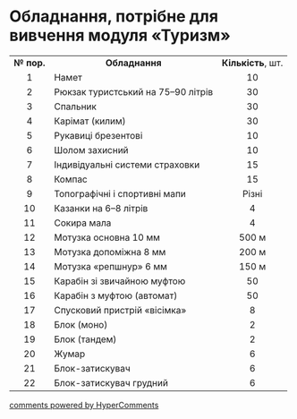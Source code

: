 <div id="hypercomments_widget" class="js-hypercomments-widget invisible"></div>

# Обладнання, потрібне для вивчення модуля «Туризм»

<table>
<tbody>
<tr class="header">
<td align="center"><b>№ пор.</b></td>
<td align="center"><b>Обладнання</b></td>
<td align="center"><b>Кількість</b>, шт.</td>
</tr>
<tr class="odd">
<td align="center">1</td>
<td>Намет</td>
<td align="center">10</td>
</tr>
<tr class="even">
<td align="center">2</td>
<td>Рюкзак туристський на 75–90 літрів</td>
<td align="center">30</td>
</tr>
<tr class="odd">
<td align="center">3</td>
<td>Спальник</td>
<td align="center">30</td>
</tr>
<tr class="even">
<td align="center">4</td>
<td>Карімат (килим)</td>
<td align="center">30</td>
</tr>
<tr class="odd">
<td align="center">5</td>
<td>Рукавиці брезентові</td>
<td align="center">10</td>
</tr>
<tr class="even">
<td align="center">6</td>
<td>Шолом захисний</td>
<td align="center">10</td>
</tr>
<tr class="odd">
<td align="center">7</td>
<td>Індивідуальні системи страховки</td>
<td align="center">15</td>
</tr>
<tr class="even">
<td align="center">8</td>
<td>Компас</td>
<td align="center">15</td>
</tr>
<tr class="odd">
<td align="center">9</td>
<td>Топографічні і спортивні мапи</td>
<td align="center">Різні</td>
</tr>
<tr class="even">
<td align="center">10</td>
<td>Казанки на 6–8 літрів</td>
<td align="center">4</td>
</tr>
<tr class="odd">
<td align="center">11</td>
<td>Сокира мала</td>
<td align="center">4</td>
</tr>
<tr class="even">
<td align="center">12</td>
<td>Мотузка основна 10 мм</td>
<td align="center">500 м</td>
</tr>
<tr class="odd">
<td align="center">13</td>
<td>Мотузка допоміжна 8 мм</td>
<td align="center">200 м</td>
</tr>
<tr class="even">
<td align="center">14</td>
<td>Мотузка «репшнур» 6 мм</td>
<td align="center">150 м</td>
</tr>
<tr class="odd">
<td align="center">15</td>
<td>Карабін зі звичайною муфтою</td>
<td align="center">50</td>
</tr>
<tr class="even">
<td align="center">16</td>
<td>Карабін з муфтою (автомат)</td>
<td align="center">50</td>
</tr>
<tr class="odd">
<td align="center">17</td>
<td>Спусковий пристрій «вісімка»</td>
<td align="center">8</td>
</tr>
<tr class="even">
<td align="center">18</td>
<td>Блок (моно)</td>
<td align="center">2</td>
</tr>
<tr class="odd">
<td align="center">19</td>
<td>Блок (тандем)</td>
<td align="center">2</td>
</tr>
<tr class="even">
<td align="center">20</td>
<td>Жумар</td>
<td align="center">6</td>
</tr>
<tr class="odd">
<td align="center">21</td>
<td>Блок-затискувач</td>
<td align="center">6</td>
</tr>
<tr class="even">
<td align="center">22</td>
<td>Блок-затискувач грудний</td>
<td align="center">6</td>
</tr>
</tbody>
</table>

<div class="js-hypercomments-container">
    <a href="http://hypercomments.com" class="hc-link" title="comments widget">comments powered by HyperComments</a>
</div>